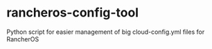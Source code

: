 # rancheros-config-tool
Python script for easier management of big cloud-config.yml files for RancherOS
